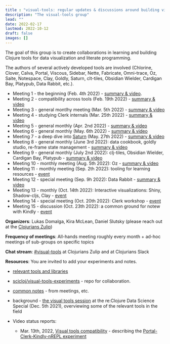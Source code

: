 ```yaml
---
title : "visual-tools: regular updates & discussions around building visual tooling"
description: "The visual-tools group"
lead: ""
date: 2022-02-17
lastmod: 2022-10-12
draft: false
images: []
---
```


The goal of this group is to create collaborations in learning and building Clojure tools for data visualization and literate programming.

The authors of several actively developed tools are involved (Chlorine, Clover, Calva, Portal, Viscous, Sidebar, Nette, Fabricate, Omni-trace, Oz, Saite, Notespace, Clay, Goldly, Saturn, clt-tiles, Obsidian Wielder, Cardigan Bay, Platypub, Data Rabbit, etc.).

* Meeting 1 - the beginning (Feb. 4th 2022) - [summary & video](https://clojureverse.org/t/visual-tools-meeting-1-summary-video/).
* Meeting 2 - compatibility across tools (Feb. 19th 2022) - [summary & video](https://clojureverse.org/t/visual-tools-meeting-2-summary-video/)
* Meeting 3 - general montlhy meeting (Mar. 5th 2022) - [summary & video](https://clojureverse.org/t/visual-tools-meeting-3-summary-video/)
* Meeting 4 - studying Clerk internals (Mar. 25th 2022) - [summary & video](https://clojureverse.org/t/visual-tools-meeting-4-summary-video/)
* Meeting 5 - general monthly (Apr. 2nd 2022) - [summary & video](https://clojureverse.org/t/visual-tools-meeting-5-summary-video/)
* Meeting 6 - general monthly (May. 6th 2022) - [summary & video](https://clojureverse.org/t/visual-tools-meeting-6-summary-video/)
* Meeting 7 - a deep dive into [Saturn](https://gitlab.com/clj-editors/saturn) (May. 27th 2022) - [summary & video](https://clojureverse.org/t/visual-tools-meeting-7-summary-video/)
* Meeting 8 - general monthly (June 3rd 2022): data cookbook, goldly studio, re-frame state management - [summary & video](https://clojureverse.org/t/visual-tools-meeting-8-summary-video-data-cookbook-goldly-studio-re-frame-state-management/)
* Meeting 9 - general monthly (July 2nd 2022): clj-tiles, Obsidian Wielder, Cardigan Bay, Platypub - [summary & video](https://clojureverse.org/t/visual-tools-meeting-9-summary-video-clj-tiles-obsidian-wielder-cardigan-bay-platypub/)
* Meeting 10 - monthly meeting (Aug. 5th 2022): Oz - [summary & video](https://clojureverse.org/t/visual-tools-meeting-10-monthly-meeting-oz/)
* Meeting 11 - monthly meeting (Sep. 2th 2022): tooling for learning resources - [event](https://clojureverse.org/t/clojure-visual-tools-meeting-11-summary-video-tooling-for-learning-resources-a-peek-into-data-rabbit/9321)
* Meeting 12 - special meeting (Sep. 9h 2022): Data Rabbit - [summary & video](https://clojureverse.org/t/clojure-visual-tools-meeting-12-summary-video-data-rabbit/)
* Meeting 13 - monthly (Oct. 14th 2022): Interactive visualizations: Shiny, Shadow-cljs, Clay - [event](https://clojureverse.org/t/visual-tools-meeting-13-monthly-interactive-visualizations-shiny-shadow-cljs-clay/)
* Meeting 14 - special meeting (Oct. 20th 2022): Clerk workshop - [event](https://clojureverse.org/t/visual-tools-meeting-14-clerk-workshop/)
* Meeting 15 - discussion (Oct. 23th 2022): a common ground for notew with Kindly - [event](https://clojureverse.org/t/visual-tools-meeting-15-a-common-ground-for-notes-with-kindly/)

**Organizers**: Lukas Domalga, Kira McLean, Daniel Slutsky (please reach out at the [Clojurians Zulip](https://clojurians.zulipchat.com/))

**Frequency of meetings**: All-hands meeting roughly every month + ad-hoc meetings of sub-groups on specific topics

**Chat stream**: [#visual-tools](https://clojurians.zulipchat.com/#narrow/stream/313390-visual-tools) at Clojurians Zulip and at Clojurians Slack

**Resources**:
You are invited to add your experiments and notes.

* [relevant tools and libraries](https://scicloj.github.io/docs/resources/libs/#visual-tools-literate-programming-and-data-visualization)

* [scicloj/visual-tools-experiments](https://github.com/scicloj/visual-tools-experiments) - repo for collaboration.

* [common notes](https://bit.ly/clj-visual-tools-resources) - from meetings, etc.

* background - [the visual tools session](https://www.youtube.com/watch?v=lqb4XlFI-08&list=PLtw0bWXdq7pNyb2NojSGBnCARRuvLxsAc&index=5) at the re:Clojure Data Science Special (Dec. 5th 2021), overviewing some of the relevant tools in the field

* Video status reports:
  * Mar. 13th, 2022, [Visual tools compatibility](https://www.youtube.com/watch?v=e3M4u1XIVTo) - describing the [Portal-Clerk-Kindly-nREPL experiment](https://github.com/scicloj/visual-tools-experiments/tree/main/portal-clerk-kindly-nrepl-1)
